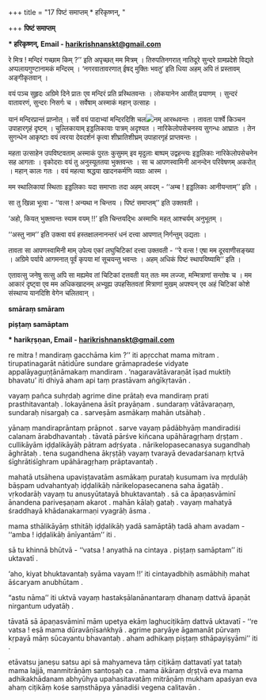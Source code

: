 +++
title = "17 पिष्टं समाप्तम् * हरिकृष्णन्, "

+++
**पिष्टं समाप्तम्**

**\* हरिकृष्णन्, Email - harikrishnanskt@gmail.com**

रे मित्र ! मन्दिरं गच्छाम किम् ?’’ इति अपृच्छत् मम मित्रम् । तिरुपतिनगरात् नातिदूरे सुन्दरे ग्रामप्रदेशे विद्यते अप्पलायगुण्टानामकं मन्दिरम् । ‘नगरवातावरणात् ईषद् मुक्तिः भवतु’ इति धिया अहम् अपि तं प्रस्तावम् अङ्गीकृतवान् ।

वयं पञ्च सुहृदः अग्रिमे दिने प्रातः एव मन्दिरं प्रति प्रस्थितवन्तः । लोकयानेन आसीत् प्रयाणम् । सुन्दरं वातावरणं, सुन्दरः निसर्गः च । सर्वेषाम् अस्माकं महान् उत्साहः ।

यानं मन्दिरप्रान्तं प्राप्नोत् । सर्वे वयं पादाभ्यां मन्दिरदिशि चल![](magazine_images/img-1664545077Smaram.jpg)नम् आरब्धवन्तः । तावता पार्श्वे किञ्चन उपाहारगृहं दृष्टम् । चुल्लिकायाम् इड्डलिकायाः पात्रम् अदृश्यत । नारिकेलोपसेचनस्य सुगन्धः आघ्रातः । तेन सुगन्धेन आकृष्टाः वयं त्वरया देवदर्शनं कृत्वा शीघ्रातिशीघ्रम् उपाहारगृहं प्राप्तवन्तः ।

महता उत्साहेन उपविष्टवताम् अस्माकं पुरतः कुसुमम् इव मृदुलाः बाष्पम् उद्वहन्त्यः इड्डलिकाः नारिकेलोपसेचनेन सह आगताः । वृकोदराः वयं तु अनुस्यूततया भुक्तवन्तः । सा च आपणस्वामिनी आनन्देन परिवेषणम् अकरोत् । महान् कालः गतः । वयं महत्या श्रद्धया खादनकर्मणि व्यग्राः आस्म ।

मम स्थालिकायां स्थिताः इड्डलिकाः यदा समाप्ताः तदा अहम् अवदम् - ‘‘अम्ब ! इड्डलिकाः आनीयन्ताम्’’ इति ।

सा तु खिन्ना भूत्वा - ‘‘वत्स ! अन्यथा न चिन्तय । पिष्टं समाप्तम्’’ इति उक्तवती ।

‘अहो, कियत् भुक्तवन्तः स्याम वयम् !!’ इति चिन्तयद्भिः अस्माभिः महत् आश्चर्यम् अनुभूतम् ।

‘‘अस्तु नाम’’ इति उक्त्वा वयं हस्तक्षालनानन्तरं धनं दत्त्वा आपणात् निर्गन्तुम् उद्यताः ।

तावता सा आपणस्वामिनी माम् उपेत्य एकां लघुचिटिकां दत्त्वा उक्तवती - ‘‘रे वत्स ! एषा मम दूरवाणीसङ्ख्या । अग्रिमे पर्याये आगमनात् पूर्वं कृपया मां सूचयन्तु भवन्तः । अहम् अधिकं पिष्टं स्थापयिष्यामि’’ इति ।

एतावत्सु जनेषु सत्सु अपि सा मह्यमेव तां चिटिकां दत्तवती यत् ततः मम लज्जा, मन्मित्राणां सन्तोषः च । मम आकारं दृष्ट्वा एव मम अधिकखादनम् अभ्यूह्य उपहसितवतां मित्राणां मुखम् अपश्यन् एव अहं चिटिकां कोशे संस्थाप्य यानदिशि वेगेन चलितवान् ।

**smāraṃ smāram**

**piṣṭaṃ samāptam**

**\* harikṛṣṇan, Email - harikrishnanskt@gmail.com**

re mitra ! mandiraṃ gacchāma kim ?’’ iti apṛcchat mama mitram . tirupatinagarāt nātidūre sundare grāmapradeśe vidyate appalāyaguṇṭānāmakaṃ mandiram . ‘nagaravātāvaraṇāt īṣad muktiḥ bhavatu’ iti dhiyā aham api taṃ prastāvam aṅgīkṛtavān .

vayaṃ pañca suhṛdaḥ agrime dine prātaḥ eva mandiraṃ prati prasthitavantaḥ . lokayānena āsīt prayāṇam . sundaraṃ vātāvaraṇaṃ, sundaraḥ nisargaḥ ca . sarveṣām asmākaṃ mahān utsāhaḥ .

yānaṃ mandiraprāntaṃ prāpnot . sarve vayaṃ pādābhyāṃ mandiradiśi calanam ārabdhavantaḥ . tāvatā pārśve kiñcana upāhāragṛhaṃ dṛṣṭam . cullikāyām iḍḍalikāyāḥ pātram adṛśyata . nārikelopasecanasya sugandhaḥ āghrātaḥ . tena sugandhena ākṛṣṭāḥ vayaṃ tvarayā devadarśanaṃ kṛtvā śīghrātiśīghram upāhāragṛhaṃ prāptavantaḥ .

mahatā utsāhena upaviṣṭavatām asmākaṃ purataḥ kusumam iva mṛdulāḥ bāṣpam udvahantyaḥ iḍḍalikāḥ nārikelopasecanena saha āgatāḥ . vṛkodarāḥ vayaṃ tu anusyūtatayā bhuktavantaḥ . sā ca āpaṇasvāminī ānandena pariveṣaṇam akarot . mahān kālaḥ gataḥ . vayaṃ mahatyā śraddhayā khādanakarmaṇi vyagrāḥ āsma .

mama sthālikāyāṃ sthitāḥ iḍḍalikāḥ yadā samāptāḥ tadā aham avadam - ‘‘amba ! iḍḍalikāḥ ānīyantām’’ iti .

sā tu khinnā bhūtvā - ‘‘vatsa ! anyathā na cintaya . piṣṭaṃ samāptam’’ iti uktavatī .

‘aho, kiyat bhuktavantaḥ syāma vayam !!’ iti cintayadbhiḥ asmābhiḥ mahat āścaryam anubhūtam .

“astu nāma’’ iti uktvā vayaṃ hastakṣālanānantaraṃ dhanaṃ dattvā āpaṇāt nirgantum udyatāḥ .

tāvatā sā āpaṇasvāminī mām upetya ekāṃ laghuciṭikāṃ dattvā uktavatī - ‘‘re vatsa ! eṣā mama dūravāṇīsaṅkhyā . agrime paryāye āgamanāt pūrvaṃ kṛpayā māṃ sūcayantu bhavantaḥ . aham adhikaṃ piṣṭaṃ sthāpayiṣyāmi’’ iti .

etāvatsu janeṣu satsu api sā mahyameva tāṃ ciṭikāṃ dattavatī yat tataḥ mama lajjā, manmitrāṇāṃ santoṣaḥ ca . mama ākāraṃ dṛṣṭvā eva mama adhikakhādanam abhyūhya upahasitavatāṃ mitrāṇāṃ mukham apaśyan eva ahaṃ ciṭikāṃ kośe saṃsthāpya yānadiśi vegena calitavān .


